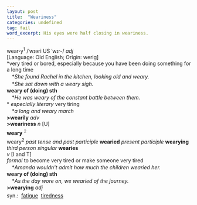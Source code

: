 ```yaml
---
layout: post
title:  "Weariness"
categories: undefined
tag: fail
word_excerpt: His eyes were half closing in weariness.
---
```

<DIV style="MARGIN: 0px 0px 5px">wear<B>·</B>y<SUP>1</SUP> /ˈwɪəri US ˈwɪr-/ <I>adj</I> <BR>[Language: Old English; Origin: werig]<BR>*very tired or bored, especially because you have been doing something for a long time<BR>　*<I>She found Rachel in the kitchen, looking old and weary.</I><BR>　*<I>She sat down with a weary sigh.</I><BR><B>weary of (doing) sth</B><BR>　*<I>He was weary of the constant battle between them.</I><BR>* <I>especially literary</I> very tiring<BR>　*<I>a long and weary march</I><BR><B>&gt;wearily</B> <I>adv</I> <BR><B>&gt;weariness</B> <I>n</I> [U]</DIV>
<DIV style="COLOR: #808080; MARGIN: 0px 0px 5px; LINE-HEIGHT: normal"><SPAN style="FONT-SIZE: 10.5pt; COLOR: #000000; LINE-HEIGHT: normal"><B>weary</B></SPAN> <SUP style="FONT-SIZE: 83%; LINE-HEIGHT: normal">2</SUP> &nbsp;</DIV>
<DIV style="MARGIN: 0px 0px 5px">weary<SUP>2</SUP> <I>past tense and past participle</I> <B>wearied</B> <I>present participle</I> <B>wearying</B> <I>third person singular</I> <B>wearies</B> <BR><I>v</I> [I and T] <BR><I>formal</I> to become very tired or make someone very tired<BR>　*<I>Amanda wouldn't admit how much the children wearied her.</I><BR><B>weary of (doing) sth</B><BR>　*<I>As the day wore on, we wearied of the journey.</I><BR><B>&gt;wearying</B> <I>adj</I></DIV>
<DIV style="MARGIN: 0px 0px 5px">
<DIV style="MARGIN: 4px 0px">syn.: &nbsp;<A href="{{ site.baseurl }}/fatigue"><U>fatigue</U></A> &nbsp;<A href="{{ site.baseurl }}/tiredness"><U>tiredness</U></A></DIV></DIV>
